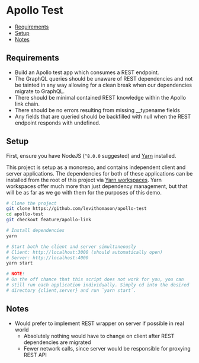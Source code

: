 # Apollo Test

* [Requirements](#requirements)
* [Setup](#setup)
* [Notes](#notes)

## Requirements

* Build an Apollo test app which consumes a REST endpoint.
* The GraphQL queries should be unaware of REST dependencies and not be tainted in any way allowing for a clean break when our dependencies migrate to GraphQL.
* There should be minimal contained REST knowledge within the Apollo link chain.
* There should be no errors resulting from missing \_\_typename fields
* Any fields that are queried should be backfilled with null when the REST endpoint responds with undefined.

## Setup

First, ensure you have NodeJS (`^8.0.0` suggested) and [Yarn](https://yarnpkg.com/en/docs/install) installed.

This project is setup as a monorepo, and contains independent client and server applications. The dependencies for both of these applications can be installed from the root of this project via [Yarn workspaces](https://yarnpkg.com/lang/en/docs/workspaces/). Yarn workspaces offer much more than just dependency management, but that will be as far as we go with them for the purposes of this demo.

```sh
# Clone the project
git clone https://github.com/levithomason/apollo-test
cd apollo-test
git checkout feature/apollo-link

# Install dependencies
yarn

# Start both the client and server simultaneously
# Client: http://localhost:3000 (should automatically open)
# Server: http://localhost:4000
yarn start

# NOTE!
# On the off chance that this script does not work for you, you can
# still run each application individually. Simply cd into the desired
# directory {client,server} and run `yarn start`.
```

## Notes

* Would prefer to implement REST wrapper on server if possible in real world
  * Absolutely nothing would have to change on client after REST dependencies are migrated
  * Fewer network calls, since server would be responsible for proxying REST API
